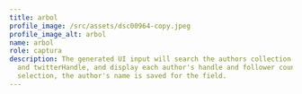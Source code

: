 ```yaml
---
title: arbol
profile_image: /src/assets/dsc00964-copy.jpeg
profile_image_alt: arbol
name: arbol
role: captura
description: The generated UI input will search the authors collection by name
  and twitterHandle, and display each author's handle and follower count. On
  selection, the author's name is saved for the field.
---
```

